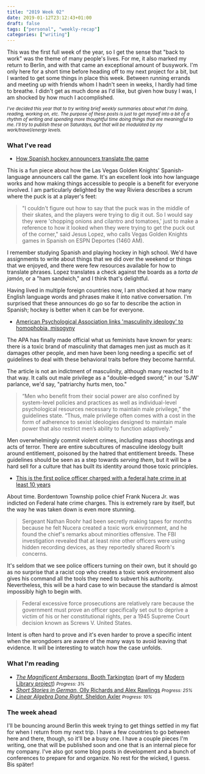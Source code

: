 ```yaml
---
title: "2019 Week 02"
date: 2019-01-12T23:12:43+01:00
draft: false
tags: ["personal", "weekly-recap"]
categories: ["writing"]
---
```


This was the first full week of the year, so I get the sense that "back to work" was the theme of many people's lives. For me, it also marked my return to Berlin, and with that came an exceptional amount of busywork. I'm only here for a short time before heading off to my next project for a bit, but I wanted to get some things in place this week. Between running errands and meeting up with friends whom I hadn't seen in weeks, I hardly had time to breathe. I didn't get as much done as I'd like, but given how busy I was, I am shocked by how much I accomplished.

<!--more-->

<small><em>I've decided this year that to try writing brief weekly summaries about what I'm doing, reading, working on, etc. The purpose of these posts is just to get myself into a bit of a rhythm of writing and spending more thoughtful time doing things that are meaningful to me. I'll try to publish these on Saturdays, but that will be modulated by my work/travel/energy levels.</em></small>

### What I've read

- [How Spanish hockey announcers translate the game](http://www.espn.com/nhl/story/_/id/25653424/how-spanish-hockey-announcers-translate-game)

This is a fun piece about how the Las Vegas Golden Knights' Spanish-language announcers call the game. It's an excellent look into how language works and how making things accessible to people is a benefit for everyone involved. I am particularly delighted by the way Riviera describes a scrum where the puck is at a player's feet:

> "I couldn't figure out how to say that the puck was in the middle of their skates, and the players were trying to dig it out. So I would say they were 'chopping onions and cilantro and tomatoes,' just to make a reference to how it looked when they were trying to get the puck out of the corner," said Jesus Lopez, who calls Vegas Golden Knights games in Spanish on ESPN Deportes (1460 AM).

I remember studying Spanish and playing hockey in high school. We'd have assignments to write about things that we did over the weekend or things that we enjoyed, and there were few resources available for how to translate phrases. Lopez translates a check against the boards as a _torta de jamón_, or a "ham sandwich," and I think that's delightful.

Having lived in multiple foreign countries now, I am shocked at how many English language words and phrases make it into native conversation. I'm surprised that these announces do go so far to describe the action in Spanish; hockey is better when it can be for everyone.

- [American Psychological Association links 'masculinity ideology' to homophobia, misogyny](https://www.nbcnews.com/feature/nbc-out/american-psychological-association-links-masculinity-ideology-homophobia-misogyny-n956416)

The APA has finally made official what us feminists have known for years: there is a toxic brand of masculinity that damages men just as much as it damages other people, and men have been long needing a specific set of guidelines to deal with these behavioral traits before they become harmful.

The article is not an indictment of masculinity, although many reacted to it that way. It calls out male privilege as a "double-edged sword;" in our 'SJW' parlance, we'd say, "patriarchy hurts men, too."

> “Men who benefit from their social power are also confined by system-level policies and practices as well as individual-level psychological resources necessary to maintain male privilege,” the guidelines state. “Thus, male privilege often comes with a cost in the form of adherence to sexist ideologies designed to maintain male power that also restrict men’s ability to function adaptively.”

Men overwhelmingly commit violent crimes, including mass shootings and acts of terror. There are entire subcultures of masculine ideology built around entitlement, poisoned by the hatred that entitlement breeds. These guidelines should be seen as a step towards _serving them_, but it will be a hard sell for a culture that has built its identity around those toxic principles.

- [This is the first police officer charged with a federal hate crime in at least 10 years](https://edition.cnn.com/2018/12/21/politics/first-police-officer-charged-with-hate-crime-in-years/index.html)

About time. Bordentown Township police chief Frank Nucera Jr. was indicted on Federal hate crime charges. This is extremely rare by itself, but the way he was taken down is even more stunning.

> Sergeant Nathan Roohr had been secretly making tapes for months because he felt Nucera created a toxic work environment, and he found the chief's remarks about minorities offensive. The FBI investigation revealed that at least nine other officers were using hidden recording devices, as they reportedly shared Roorh's concerns.

It's seldom that we see police officers turning on their own, but it should go as no surprise that a racist cop who creates a toxic work environment also gives his command all the tools they need to subvert his authority. Nevertheless, this will be a hard case to win because the standard is almost impossibly high to begin with.

> Federal excessive force prosecutions are relatively rare because the government must prove an officer specifically set out to deprive a victim of his or her constitutional rights, per a 1945 Supreme Court decision known as Screws V. United States.

Intent is often hard to prove and it's even harder to prove a specific intent when the wrongdoers are aware of the many ways to avoid leaving that evidence. It will be interesting to watch how the case unfolds.

### What I'm reading

- [_The Magnificent Ambersons_, Booth Tarkington](https://www.amazon.com/Magnificent-Ambersons-Booth-Tarkington/dp/1482708329/ref=sr_1_1?s=books&ie=UTF8&qid=1546705856&sr=1-1&keywords=the+magnificent+ambersons&refinements=p_n_feature_browse-bin%3A2656022011) (part of my [Modern Library project](/post/the-modern-library-project/)) <small>_Progress: 3%_</small>
- [_Short Stories in German_, Olly Richards and Alex Rawlings](https://www.amazon.com/Short-Stories-German-Beginners-Yourself/dp/1473683378/ref=sr_1_3?ie=UTF8&qid=1546705815&sr=8-3&keywords=short+stories+in+german) <small>_Progress: 25%_</small>
- [_Linear Algebra Done Right_, Sheldon Axler](https://www.springer.com/de/book/9783319110790) <small>_Progress: 10%_</small>

### The week ahead

I'll be bouncing around Berlin this week trying to get things settled in my flat for when I return from my next trip. I have a few countries to go between here and there, though, so it'll be a busy one. I have a couple pieces I'm writing, one that will be published soon and one that is an internal piece for my company. I've also got some blog posts in development and a bunch of conferences to prepare for and organize. No rest for the wicked, I guess. Bis später!
